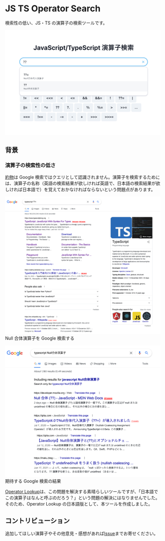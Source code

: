 # JS TS Operator Search

検索性の低い、JS・TS の演算子の検索ツールです。

![](images/usage.png)

## 背景

### 演算子の検索性の低さ

[約物](https://ja.wikipedia.org/wiki/%E7%B4%84%E7%89%A9)は Google 検索ではクエリとして認識されません。演算子を検索するためには、演算子の名称（英語の検索結果が欲しければ英語で、日本語の検索結果が欲しければ日本語で）を覚えておかなければならないという問題点があります。

![Null合体演算子をGoogle検索する](images/current_google_search.png)
Null 合体演算子を Google 検索する

![期待するGoogle検索の結果](images/desired_google_search.png)
期待する Google 検索の結果

[Operator Lookup](https://www.joshwcomeau.com/operator-lookup/)は、この問題を解決する素晴らしいツールですが、「日本語でこの演算子はなんと呼ぶのだろう？」という問題の解決にはなりませんでした。そのため、Operator Lookup の日本語版として、本ツールを作成しました。

## コントリビューション

追加してほしい演算子やその他意見・感想があれば[Issue](https://github.com/uraway/js-ts-operator-search/issues)までお寄せください。
